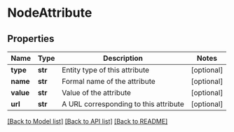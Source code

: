 # NodeAttribute

## Properties
Name | Type | Description | Notes
------------ | ------------- | ------------- | -------------
**type** | **str** | Entity type of this attribute | [optional] 
**name** | **str** | Formal name of the attribute | [optional] 
**value** | **str** | Value of the attribute | [optional] 
**url** | **str** | A URL corresponding to this attribute | [optional] 

[[Back to Model list]](../README.md#documentation-for-models) [[Back to API list]](../README.md#documentation-for-api-endpoints) [[Back to README]](../README.md)


